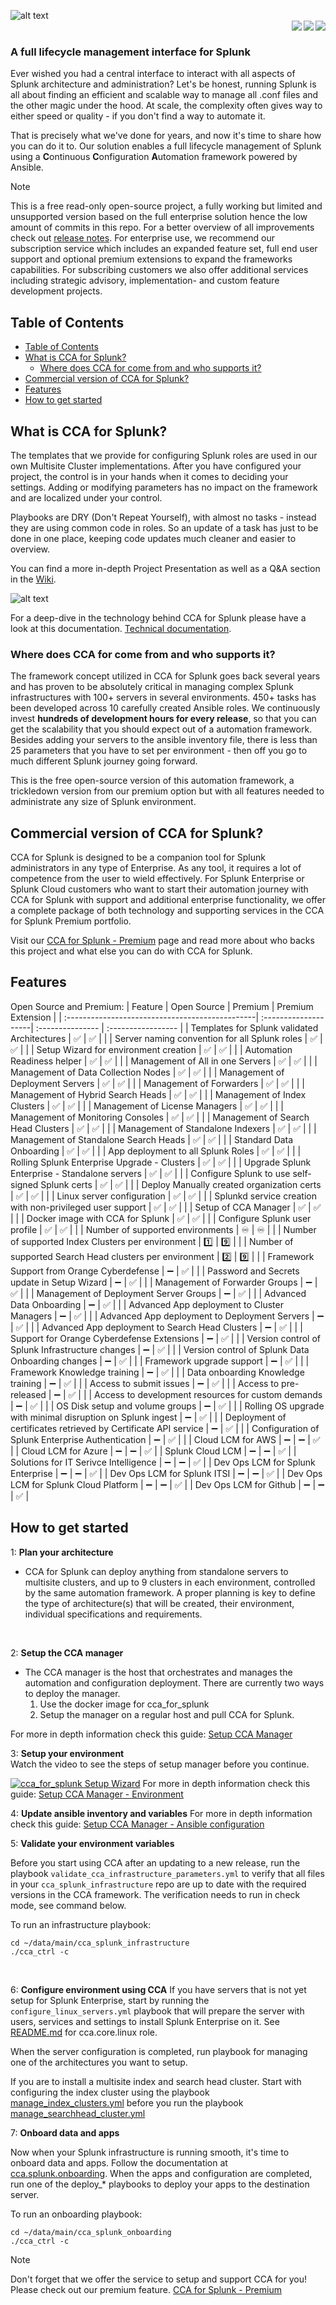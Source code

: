 ![alt text](/media/CCAforSplunk_orange.png)
<br>
<img align="right" src="https://badgen.net/badge/Latest%20Premium%20Version/2024.1.1/green?icon=github"><img align="right" src="https://badgen.net/badge/Latest%20Release/2024.1.1/green?icon=github"><img align="right" src="https://badgen.net/badge/License/MIT/blue">
<br>
### A full lifecycle management interface for Splunk

Ever wished you had a central interface to interact with all aspects of Splunk architecture and administration?
Let's be honest, running Splunk is all about finding an efficient and scalable way to manage all .conf files and the other magic under the hood. At scale, the complexity often gives way to either speed or quality - if you don't find a way to automate it.

That is precisely what we've done for years, and now it's time to share how you can do it to. Our solution enables a full lifecycle management of Splunk using a **C**ontinuous **C**onfiguration **A**utomation framework powered by Ansible.

>[!NOTE]
> This is a free read-only open-source project, a fully working but limited and unsupported version based on the full enterprise solution hence the low amount of commits in this repo. For a better overview of all improvements check out [release notes](https://github.com/innovationfleet/cca_for_splunk/blob/main/RELEASE_NOTES.txt). For enterprise use, we recommend our subscription service which includes an expanded feature set, full end user support and optional premium extensions to expand the frameworks capabilities. For subscribing customers we also offer additional services including strategic advisory, implementation- and custom feature development projects.

## Table of Contents
- [Table of Contents](#table-of-contents)
- [What is CCA for Splunk?](#what-is-cca-for-splunk)
  - [Where does CCA for come from and who supports it?](#where-does-cca-for-come-from-and-who-supports-it)
- [Commercial version of CCA for Splunk?](#commercial-version-of-cca-for-splunk)
- [Features](#features)
- [How to get started](#how-to-get-started)

## What is CCA for Splunk?
The templates that we provide for configuring Splunk roles are used in our own Multisite Cluster implementations. After you have configured your project, the control is in your hands when it comes to deciding your settings. Adding or modifying parameters has no impact on the framework and are localized under your control.

Playbooks are DRY (Don't Repeat Yourself), with almost no tasks - instead they are using common code in roles. So an update of a task has just to be done in one place, keeping code updates much cleaner and easier to overview.

You can find a more in-depth Project Presentation as well as a Q&A section in the [Wiki](https://github.com/innovationfleet/cca_for_splunk/wiki).

![alt text](https://www.orangecyberdefense.com/fileadmin/_processed_/d/8/csm_Splunk_vs_2_45d2f9bce5.png)

For a deep-dive in the technology behind CCA for Splunk please have a look at this documentation.
[Technical documentation](/documentation/TechnicalOverview.md).

### Where does CCA for come from and who supports it?

The framework concept utilized in CCA for Splunk goes back several years and has proven to be absolutely critical in managing complex Splunk infrastructures with 100+ servers in several environments. 450+ tasks has been developed across 10 carefully created Ansible roles. We continuously invest **hundreds of development hours for every release**, so that you can get the scalability that you should expect out of a automation framework.
Besides adding your servers to the ansible inventory file, there is less than 25 parameters that you have to set per environment - then off you go to much different Splunk journey going forward.

This is the free open-source version of this automation framework, a trickledown version from our premium option but with all features needed to administrate any size of Splunk environment.



## Commercial version of CCA for Splunk?
CCA for Splunk is designed to be a companion tool for Splunk administrators in any type of Enterprise. As any tool, it requires a lot of competence from the user to wield effectively. For Splunk Enterprise or Splunk Cloud customers who want to start their automation journey with CCA for Splunk with support and additional enterprise functionality, we offer a complete package of both technology and supporting services in the CCA for Splunk Premium portfolio.

Visit our [CCA for Splunk - Premium](https://www.orangecyberdefense.com/se/cca-for-splunk) page and read more about who backs this project and what else you can do with CCA for Splunk.


## Features
Open Source and Premium:
| Feature                                         | Open Source          | Premium          | Premium Extension |
| :-----------------------------------------------| :--------------------| :--------------- | :----------------- |
| Templates for Splunk validated Architectures    | :white_check_mark:   | :white_check_mark: | |
| Server naming convention for all Splunk roles    | :white_check_mark:   | :white_check_mark: | |
| Setup Wizard for environment creation            | :white_check_mark:   | :white_check_mark: | |
| Automation Readiness helper                      | :white_check_mark:   | :white_check_mark: | |
| Management of All in one Servers                 | :white_check_mark:   | :white_check_mark: | |
| Management of Data Collection Nodes              | :white_check_mark:   | :white_check_mark: | |
| Management of Deployment Servers                 | :white_check_mark:   | :white_check_mark: | |
| Management of Forwarders                         | :white_check_mark:   | :white_check_mark: | |
| Management of Hybrid Search Heads                | :white_check_mark:   | :white_check_mark: | |
| Management of Index Clusters                     | :white_check_mark:   | :white_check_mark: | |
| Management of License Managers                   | :white_check_mark:   | :white_check_mark: | |
| Management of Monitoring Consoles                | :white_check_mark:   | :white_check_mark: | |
| Management of Search Head Clusters               | :white_check_mark:   | :white_check_mark: | |
| Management of Standalone Indexers               | :white_check_mark:   | :white_check_mark: | |
| Management of Standalone Search Heads            | :white_check_mark:   | :white_check_mark: | |
| Standard Data Onboarding                         | :white_check_mark:   | :white_check_mark: | |
| App deployment to all Splunk Roles               | :white_check_mark:   | :white_check_mark: | |
| Rolling Splunk Enterprise Upgrade - Clusters     | :white_check_mark:   | :white_check_mark: | |
| Upgrade Splunk Enterprise - Standalone servers   | :white_check_mark:   | :white_check_mark: | |
| Configure Splunk to use self-signed Splunk certs | :white_check_mark:   | :white_check_mark: | |
| Deploy Manually created organization certs       | :white_check_mark:   | :white_check_mark: | |
| Linux server configuration                       | :white_check_mark:   | :white_check_mark: | |
| Splunkd service creation with non-privileged user support | :white_check_mark:   | :white_check_mark: | |
| Setup of CCA Manager                            | :white_check_mark:   | :white_check_mark: | |
| Docker image with CCA for Splunk                | :white_check_mark:   | :white_check_mark: | |
| Configure Splunk user profile                   | :white_check_mark:   | :white_check_mark: | |
| Number of supported environments                | :infinity:   | :infinity: | |
| Number of supported Index Clusters per environment | :one: | :nine: | |
| Number of supported Search Head clusters per environment | :two: | :nine: | |
| Framework Support from Orange Cyberdefense       | :heavy_minus_sign:  | :white_check_mark: | |
| Password and Secrets update in Setup Wizard      | :heavy_minus_sign:  | :white_check_mark: | |
| Management of Forwarder Groups                   | :heavy_minus_sign:  | :white_check_mark: | |
| Management of Deployment Server Groups            | :heavy_minus_sign:  | :white_check_mark: | |
| Advanced Data Onboarding                         | :heavy_minus_sign:  | :white_check_mark: | |
| Advanced App deployment to Cluster Managers      | :heavy_minus_sign:  | :white_check_mark: | |
| Advanced App deployment to Deployment Servers    | :heavy_minus_sign:  | :white_check_mark: | |
| Advanced App deployment to Search Head Clusters   | :heavy_minus_sign:  | :white_check_mark: | |
| Support for Orange Cyberdefense Extensions       | :heavy_minus_sign:  | :white_check_mark: | |
| Version control of Splunk Infrastructure changes | :heavy_minus_sign:  | :white_check_mark: | |
| Version control of Splunk Data Onboarding changes | :heavy_minus_sign:  | :white_check_mark: | |
| Framework upgrade support                        | :heavy_minus_sign:  | :white_check_mark: | |
| Framework Knowledge training                     | :heavy_minus_sign:  | :white_check_mark: | |
| Data onboarding Knowledge training                | :heavy_minus_sign:  | :white_check_mark: | |
| Access to submit issues                          | :heavy_minus_sign:  | :white_check_mark: | |
| Access to pre-released                           | :heavy_minus_sign:  | :white_check_mark: | |
| Access to development resources for custom demands | :heavy_minus_sign:  | :white_check_mark: | |
| OS Disk setup and volume groups                  | :heavy_minus_sign:  | :white_check_mark: | |
| Rolling OS upgrade with minimal disruption on Splunk ingest | :heavy_minus_sign: | :white_check_mark: | |
| Deployment of certificates retrieved by Certificate API service | :heavy_minus_sign: | :white_check_mark: | |
| Configuration of Splunk Enterprise Authentication | :heavy_minus_sign: | :white_check_mark: | |
| Cloud LCM for AWS | :heavy_minus_sign: | :heavy_minus_sign: | :white_check_mark: |
| Cloud LCM for Azure | :heavy_minus_sign: | :heavy_minus_sign: | :white_check_mark: |
| Splunk Cloud LCM | :heavy_minus_sign: | :heavy_minus_sign: | :white_check_mark: |
| Solutions for IT Serivce Intelligence | :heavy_minus_sign: | :heavy_minus_sign: | :white_check_mark: |
| Dev Ops LCM for Splunk Enterprise | :heavy_minus_sign: | :heavy_minus_sign: | :white_check_mark: |
| Dev Ops LCM for Splunk ITSI | :heavy_minus_sign: | :heavy_minus_sign: | :white_check_mark: |
| Dev Ops LCM for Splunk Cloud Platform | :heavy_minus_sign: | :heavy_minus_sign: | :white_check_mark: |
| Dev Ops LCM for Github | :heavy_minus_sign: | :heavy_minus_sign: | :white_check_mark: |



## How to get started
1: **Plan your architecture**

  - CCA for Splunk can deploy anything from standalone servers to multisite clusters, and up to 9 clusters in each environment, controlled by the same automation framework. A proper planning is key to define the type of architecture(s) that will be created, their environment, individual specifications and requirements.
  <br>

2: **Setup the CCA manager**

  - The CCA manager is the host that orchestrates and manages the automation and configuration deployment.
    There are currently two ways to deploy the manager.
      1. Use the docker image for cca_for_splunk
      2. Setup the manager on a regular host and pull CCA for Splunk.

For more in depth information check this guide: [Setup CCA Manager](/documentation/SetupCCAManager.md)
  <br>

3: **Setup your environment**<br>
  Watch the video to see the steps of setup manager before you continue.

[![cca_for_splunk Setup Wizard](https://asciinema.org/a/567633.svg)](https://asciinema.org/a/567633)
For more in depth information check this guide: [Setup CCA Manager - Environment](/documentation/SetupCCAManager.md#setup-the-environment)



4: **Update ansible inventory and variables**
For more in depth information check this guide: [Setup CCA Manager - Ansible configuration](/documentation/SetupCCAManager.md#update-ansible-inventory-files-and-variable-values)
<br>

5: **Validate your environment variables**

Before you start using CCA after an updating to a new release, run the playbook `validate_cca_infrastructure_parameters.yml` to verify that all files in your `cca_splunk_infrastructure` repo are up to date with the required versions in the CCA framework. The verification needs to run in check mode, see command below.

To run an infrastructure playbook:
```
cd ~/data/main/cca_splunk_infrastructure
./cca_ctrl -c
```
<br>

6: **Configure environment using CCA**
If you have servers that is not yet setup for Splunk Enterprise, start by running the `configure_linux_servers.yml` playbook that will prepare the server with users, services and settings to install Splunk Enterprise on it. See [README.md](/roles/cca.core.linux/README.md)
for cca.core.linux role.

When the server configuration is completed, run playbook for managing one of the architectures you want to setup.

If you are to install a multisite index and search head cluster. Start with configuring the index cluster using the playbook [manage_index_clusters.yml](/playbooks/manage_index_clusters.yml) before you run the playbook [manage_searchhead_cluster.yml](/playbooks/manage_searchhead_clusters.yml)
<br>

7: **Onboard data and apps**

Now when your Splunk infrastructure is running smooth, it's time to onboard data and apps. Follow the documentation at [cca.splunk.onboarding](/roles/cca.splunk.onboarding/README.md). When the apps and configuration are completed, run one of the deploy_* playbooks to deploy your apps to the destination server.

To run an onboarding playbook:
```
cd ~/data/main/cca_splunk_onboarding
./cca_ctrl -c
```

>[!NOTE]
> Don't forget that we offer the service to setup and support CCA for you! Please check out our premium feature. [CCA for Splunk - Premium](https://www.orangecyberdefense.com/se/cca-for-splunk)
